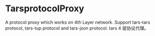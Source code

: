 # TarsprotocolProxy
A protocol proxy which works on 4th Layer network. Support tars-tars protocol, tars-tup protocol and tars-json protocol.
tars 4 层协议代理。
